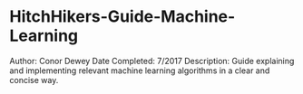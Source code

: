 # HitchHikers-Guide-Machine-Learning

Author: Conor Dewey
Date Completed: 7/2017
Description: Guide explaining and implementing relevant machine learning algorithms in a clear and concise way.
